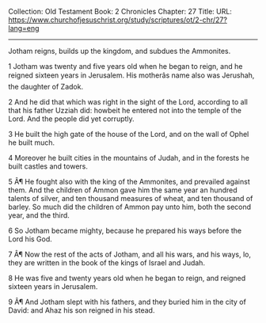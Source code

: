 Collection: Old Testament
Book: 2 Chronicles
Chapter: 27
Title: 
URL: https://www.churchofjesuschrist.org/study/scriptures/ot/2-chr/27?lang=eng

---

Jotham reigns, builds up the kingdom, and subdues the Ammonites.

1 Jotham was twenty and five years old when he began to reign, and he reigned sixteen years in Jerusalem. His motherâs name also was Jerushah, the daughter of Zadok.

2 And he did that which was right in the sight of the Lord, according to all that his father Uzziah did: howbeit he entered not into the temple of the Lord. And the people did yet corruptly.

3 He built the high gate of the house of the Lord, and on the wall of Ophel he built much.

4 Moreover he built cities in the mountains of Judah, and in the forests he built castles and towers.

5 Â¶ He fought also with the king of the Ammonites, and prevailed against them. And the children of Ammon gave him the same year an hundred talents of silver, and ten thousand measures of wheat, and ten thousand of barley. So much did the children of Ammon pay unto him, both the second year, and the third.

6 So Jotham became mighty, because he prepared his ways before the Lord his God.

7 Â¶ Now the rest of the acts of Jotham, and all his wars, and his ways, lo, they are written in the book of the kings of Israel and Judah.

8 He was five and twenty years old when he began to reign, and reigned sixteen years in Jerusalem.

9 Â¶ And Jotham slept with his fathers, and they buried him in the city of David: and Ahaz his son reigned in his stead.
